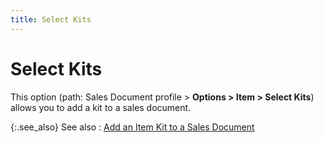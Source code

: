 ```yaml
---
title: Select Kits
---
```


# Select Kits


This option (path: Sales Document profile > **Options 
 &gt; Item &gt; Select Kits**) allows you to add a kit to a sales  document.


{:.see_also}
See also
: [Add  an Item Kit to a Sales Document]({{site.sp_baseurl}}/sales-docs/docs-profile/contents/item-info/details/add-kits/add_an_item_kit_sales_document_content.html)

